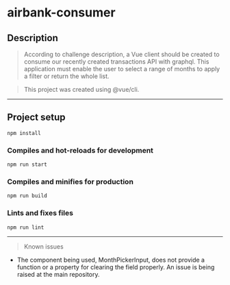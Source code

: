 # airbank-consumer

## Description
> According to challenge description, a Vue client should be created to consume our recently created transactions API with graphql. This application must enable the user to select a range of months to apply a filter or return the whole list.

> This project was created using @vue/cli.

---

## Project setup
```
npm install
```

### Compiles and hot-reloads for development
```
npm run start
```

### Compiles and minifies for production
```
npm run build
```

### Lints and fixes files
```
npm run lint
```

---

> Known issues

- The component being used, MonthPickerInput, does not provide a function or a property for clearing the field properly. An issue is being raised at the main repository.